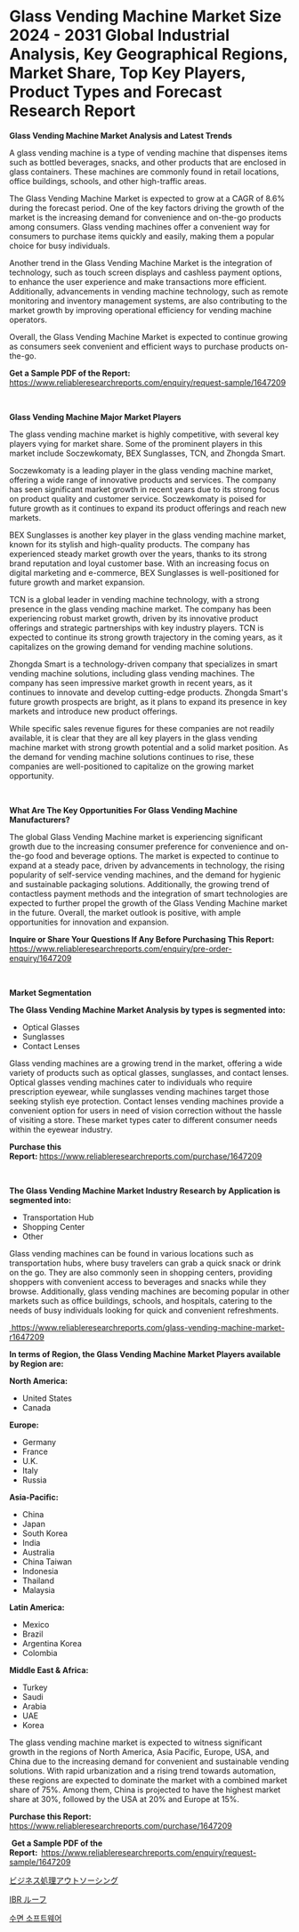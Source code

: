 <p><h1>Glass Vending Machine Market Size 2024 - 2031 Global Industrial Analysis, Key Geographical Regions, Market Share, Top Key Players, Product Types and Forecast Research Report</h1></p><p><strong>Glass Vending Machine Market Analysis and Latest Trends</strong></p>
<p><p>A glass vending machine is a type of vending machine that dispenses items such as bottled beverages, snacks, and other products that are enclosed in glass containers. These machines are commonly found in retail locations, office buildings, schools, and other high-traffic areas.</p><p>The Glass Vending Machine Market is expected to grow at a CAGR of 8.6% during the forecast period. One of the key factors driving the growth of the market is the increasing demand for convenience and on-the-go products among consumers. Glass vending machines offer a convenient way for consumers to purchase items quickly and easily, making them a popular choice for busy individuals.</p><p>Another trend in the Glass Vending Machine Market is the integration of technology, such as touch screen displays and cashless payment options, to enhance the user experience and make transactions more efficient. Additionally, advancements in vending machine technology, such as remote monitoring and inventory management systems, are also contributing to the market growth by improving operational efficiency for vending machine operators.</p><p>Overall, the Glass Vending Machine Market is expected to continue growing as consumers seek convenient and efficient ways to purchase products on-the-go.</p></p>
<p><strong>Get a Sample PDF of the Report:&nbsp;</strong> <a href="https://www.reliableresearchreports.com/enquiry/request-sample/1647209">https://www.reliableresearchreports.com/enquiry/request-sample/1647209</a></p>
<p>&nbsp;</p>
<p><strong>Glass Vending Machine Major Market Players</strong></p>
<p><p>The glass vending machine market is highly competitive, with several key players vying for market share. Some of the prominent players in this market include Soczewkomaty, BEX Sunglasses, TCN, and Zhongda Smart.</p><p>Soczewkomaty is a leading player in the glass vending machine market, offering a wide range of innovative products and services. The company has seen significant market growth in recent years due to its strong focus on product quality and customer service. Soczewkomaty is poised for future growth as it continues to expand its product offerings and reach new markets.</p><p>BEX Sunglasses is another key player in the glass vending machine market, known for its stylish and high-quality products. The company has experienced steady market growth over the years, thanks to its strong brand reputation and loyal customer base. With an increasing focus on digital marketing and e-commerce, BEX Sunglasses is well-positioned for future growth and market expansion.</p><p>TCN is a global leader in vending machine technology, with a strong presence in the glass vending machine market. The company has been experiencing robust market growth, driven by its innovative product offerings and strategic partnerships with key industry players. TCN is expected to continue its strong growth trajectory in the coming years, as it capitalizes on the growing demand for vending machine solutions.</p><p>Zhongda Smart is a technology-driven company that specializes in smart vending machine solutions, including glass vending machines. The company has seen impressive market growth in recent years, as it continues to innovate and develop cutting-edge products. Zhongda Smart's future growth prospects are bright, as it plans to expand its presence in key markets and introduce new product offerings.</p><p>While specific sales revenue figures for these companies are not readily available, it is clear that they are all key players in the glass vending machine market with strong growth potential and a solid market position. As the demand for vending machine solutions continues to rise, these companies are well-positioned to capitalize on the growing market opportunity.</p></p>
<p>&nbsp;</p>
<p><strong>What Are The Key Opportunities For Glass Vending Machine Manufacturers?</strong></p>
<p><p>The global Glass Vending Machine market is experiencing significant growth due to the increasing consumer preference for convenience and on-the-go food and beverage options. The market is expected to continue to expand at a steady pace, driven by advancements in technology, the rising popularity of self-service vending machines, and the demand for hygienic and sustainable packaging solutions. Additionally, the growing trend of contactless payment methods and the integration of smart technologies are expected to further propel the growth of the Glass Vending Machine market in the future. Overall, the market outlook is positive, with ample opportunities for innovation and expansion.</p></p>
<p><strong>Inquire or Share Your Questions If Any Before Purchasing This Report:</strong> <a href="https://www.reliableresearchreports.com/enquiry/pre-order-enquiry/1647209">https://www.reliableresearchreports.com/enquiry/pre-order-enquiry/1647209</a></p>
<p>&nbsp;</p>
<p><strong>Market Segmentation</strong></p>
<p><strong>The Glass Vending Machine Market Analysis by types is segmented into:</strong></p>
<p><ul><li>Optical Glasses</li><li>Sunglasses</li><li>Contact Lenses</li></ul></p>
<p><p>Glass vending machines are a growing trend in the market, offering a wide variety of products such as optical glasses, sunglasses, and contact lenses. Optical glasses vending machines cater to individuals who require prescription eyewear, while sunglasses vending machines target those seeking stylish eye protection. Contact lenses vending machines provide a convenient option for users in need of vision correction without the hassle of visiting a store. These market types cater to different consumer needs within the eyewear industry.</p></p>
<p><strong>Purchase this Report:&nbsp;</strong><a href="https://www.reliableresearchreports.com/purchase/1647209">https://www.reliableresearchreports.com/purchase/1647209</a></p>
<p>&nbsp;</p>
<p><strong>The Glass Vending Machine Market Industry Research by Application is segmented into:</strong></p>
<p><ul><li>Transportation Hub</li><li>Shopping Center</li><li>Other</li></ul></p>
<p><p>Glass vending machines can be found in various locations such as transportation hubs, where busy travelers can grab a quick snack or drink on the go. They are also commonly seen in shopping centers, providing shoppers with convenient access to beverages and snacks while they browse. Additionally, glass vending machines are becoming popular in other markets such as office buildings, schools, and hospitals, catering to the needs of busy individuals looking for quick and convenient refreshments.</p></p>
<p><a href="https://www.reliableresearchreports.com/glass-vending-machine-market-r1647209">&nbsp;https://www.reliableresearchreports.com/glass-vending-machine-market-r1647209</a></p>
<p><strong>In terms of Region, the Glass Vending Machine Market Players available by Region are:</strong></p>
<p>
    <p> <strong> North America: </strong>
        <ul>
            <li>United States</li>
            <li>Canada</li>
        </ul>
        </p> 
    <p> <strong> Europe: </strong>
        <ul>
            <li>Germany</li>
            <li>France</li>
            <li>U.K.</li>
            <li>Italy</li>
            <li>Russia</li>
        </ul>
        </p> 
    <p> <strong> Asia-Pacific: </strong>
        <ul>
            <li>China</li>
            <li>Japan</li>
            <li>South Korea</li>
            <li>India</li>
            <li>Australia</li>
            <li>China Taiwan</li>
            <li>Indonesia</li>
            <li>Thailand</li>
            <li>Malaysia</li>
        </ul>
        </p> 
    <p> <strong> Latin America: </strong>
        <ul>
            <li>Mexico</li>
            <li>Brazil</li>
            <li>Argentina Korea</li>
            <li>Colombia</li>
        </ul>
        </p> 
    <p> <strong> Middle East & Africa: </strong>
        <ul>
            <li>Turkey</li>
            <li>Saudi</li>
            <li>Arabia</li>
            <li>UAE</li>
            <li>Korea</li>
        </ul>
    </p>
    </p>
<p><p>The glass vending machine market is expected to witness significant growth in the regions of North America, Asia Pacific, Europe, USA, and China due to the increasing demand for convenient and sustainable vending solutions. With rapid urbanization and a rising trend towards automation, these regions are expected to dominate the market with a combined market share of 75%. Among them, China is projected to have the highest market share at 30%, followed by the USA at 20% and Europe at 15%.</p></p>
<p><strong>Purchase this Report: </strong><a href="https://www.reliableresearchreports.com/purchase/1647209">https://www.reliableresearchreports.com/purchase/1647209</a></p>
<p>&nbsp;<strong>Get a Sample PDF of the Report:&nbsp;&nbsp;</strong><a href="https://www.reliableresearchreports.com/enquiry/request-sample/1647209">https://www.reliableresearchreports.com/enquiry/request-sample/1647209</a></p>
<p><strong></strong></p>
<p><p><a href="https://medium.com/@sebastianhodges1/%E3%83%93%E3%82%B8%E3%83%8D%E3%82%B9%E3%83%97%E3%83%AD%E3%82%BB%E3%82%B9%E3%82%A2%E3%82%A6%E3%83%88%E3%82%BD%E3%83%BC%E3%82%B7%E3%83%B3%E3%82%B0%E5%B8%82%E5%A0%B4%E3%81%AE%E3%83%88%E3%83%AC%E3%83%B3%E3%83%89%E3%81%A8%E5%B8%82%E5%A0%B4%E5%88%86%E6%9E%90%E3%81%AF-2024%E5%B9%B4%E3%81%8B%E3%82%892031%E5%B9%B4%E3%81%BE%E3%81%A7%E3%81%AE%E6%9C%9F%E9%96%93%E3%81%AB%E4%BA%88%E6%B8%AC%E3%81%95%E3%82%8C%E3%81%A6%E3%81%84%E3%81%BE%E3%81%99-6b0937d66457">ビジネス処理アウトソーシング</a></p><p><a href="https://medium.com/@craigurcottrte8/2024%E5%B9%B4%E3%81%8B%E3%82%892031%E5%B9%B4%E3%81%BE%E3%81%A7%E3%81%AE%E6%9C%9F%E9%96%93%E3%81%AEibr%E5%B1%8B%E6%A0%B9%E5%B8%82%E5%A0%B4%E5%88%86%E6%9E%90%E3%81%A8sze%E4%BA%88%E6%B8%AC-e6095af955d1">IBR ルーフ</a></p><p><a href="https://medium.com/@bruceabernathy2022/%EC%88%98%EB%A9%B4-%EC%86%8C%ED%94%84%ED%8A%B8%EC%9B%A8%EC%96%B4-%EC%8B%9C%EC%9E%A5-%EA%B7%9C%EB%AA%A8%EB%8A%94-%EA%B8%80%EB%A1%9C%EB%B2%8C-%EC%82%B0%EC%97%85%EC%97%90%EC%84%9C-%EC%B5%9C%EA%B3%A0%EC%9D%98-%EB%A7%88%EC%BC%80%ED%8C%85-%EC%B1%84%EB%84%90%EC%9D%84-%EB%B3%B4%EC%97%AC%EC%A4%8D%EB%8B%88%EB%8B%A4-7293f0968b90">수면 소프트웨어</a></p></p>